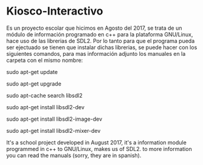 # Kiosco-Interactivo
Es un proyecto escolar que hicimos en Agosto del 2017, se trata de un módulo de información programado en c++ 
para la plataforma GNU/Linux, hace uso de las librerias de SDL2.
Por lo tanto para que el programa pueda ser ejectuado se tienen que instalar dichas librerias, se puede hacer con los 
siguientes comandos, para mas información adjunto los manuales en la carpeta con el mismo nombre:

sudo apt-get update

sudo apt-get upgrade

sudo apt-cache search libsdl2

sudo apt-get install libsdl2-dev

sudo apt-get install libsdl2-image-dev

sudo apt-get install libsdl2-mixer-dev

It's a school project developed in August 2017, it's a information module programmed in c++ to GNU/Linux, makes us of SDL2.
to more information you can read the manuals (sorry, they are in spanish).
